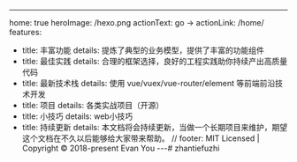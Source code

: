 ---
home: true
heroImage: /hexo.png
actionText: go →
actionLink: /home/
features:
- title: 丰富功能
  details: 提炼了典型的业务模型，提供了丰富的功能组件
- title: 最佳实践
  details: 合理的框架选择，良好的工程实践助你持续产出高质量代码
- title: 最新技术栈
  details: 使用 vue/vuex/vue-router/element 等前端前沿技术开发
- title: 项目
  details: 各类实战项目（开源）
- title: 小技巧
  details: web小技巧
- title: 持续更新
  details: 本文档将会持续更新，当做一个长期项目来维护，期望这个文档在不久以后能够给大家带来帮助。
// footer: MIT Licensed | Copyright © 2018-present Evan You
---# zhantiefuzhi
